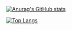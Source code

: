 [![Anurag's GitHub stats](https://github-readme-stats.vercel.app/api?username=lc044&count_private=true)](https://github.com/anuraghazra/github-readme-stats)

[![Top Langs](https://github-readme-stats.vercel.app/api/top-langs/?username=lc044&count_private=true)](https://github.com/anuraghazra/github-readme-stats)

